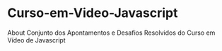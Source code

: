 # Curso-em-Video-Javascript
 About Conjunto dos Apontamentos e Desafios Resolvidos do Curso em Vídeo de Javascript
